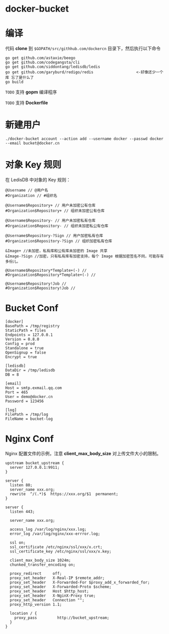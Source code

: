 docker-bucket
===============

编译
====

代码 **clone** 到 `$GOPATH/src/githhub.com/dockercn` 目录下，然后执行以下命令

```
go get github.com/astaxie/beego
go get github.com/codegangsta/cli
go get github.com/siddontang/ledisdb/ledis
go get github.com/garyburd/redigo/redis                   <-好像还少一个库 忘了是什么了
go build
```
`TODO` 支持 **gopm** 编译程序

`TODO` 支持 **Dockerfile**

新建用户
=======

```
./docker-bucket account --action add --username docker --passwd docker --email bucket@docker.cn
```

对象 Key 规则
================

在 LedisDB 中对象的 Key 规则：

```
@Username // @用户名
#Organization // #组织名

@Username$Repository+ // 用户未加密公有仓库
#Organization$Repository+ // 组织未加密公有仓库

@Username$Repository- // 用户未加密私有仓库
#Organization$Repository- // 组织未加密私公有仓库

@Username$Repository-?Sign // 用户加密私有仓库  
#Organization$Repository-?Sign // 组织加密私有仓库

&Image+ //未加密，私有库和公有库未加密的 Image 共享
&Image-?Sign //加密，只有私有库有加密支持，每个 Image 根据加密签名不同，可能存有多份儿。

@Username$Repository*Template+(-) //  
#Organization$Repository*Template+(-) //

@Username$Repository!Job //  
#Organization$Repository!Job //
```

Bucket Conf
==========

```
[docker]
BasePath = /tmp/registry
StaticPath = files
Endpoints = 127.0.0.1
Version = 0.8.0
Config = prod
Standalone = true
OpenSignup = false
Encrypt = true

[ledisdb]
DataDir = /tmp/ledisdb
DB = 8

[email]
Host = smtp.exmail.qq.com
Port = 465
User = demo@docker.cn
Password = 123456

[log]
FilePath = /tmp/log
FileName = bucket-log
```

Nginx Conf
==========

Nginx 配置文件的示例，注意 **client_max_body_size** 对上传文件大小的限制。

```
upstream bucket_upstream {
  server 127.0.0.1:9911;
}

server {
  listen 80;
  server_name xxx.org;
  rewrite  ^/(.*)$  https://xxx.org/$1  permanent;
}

server {
  listen 443;

  server_name xxx.org;

  access_log /var/log/nginx/xxx.log;
  error_log /var/log/nginx/xxx-errror.log;

  ssl on;
  ssl_certificate /etc/nginx/ssl/xxx/x.crt;
  ssl_certificate_key /etc/nginx/ssl/xxx/x.key;

  client_max_body_size 1024m;
  chunked_transfer_encoding on;

  proxy_redirect     off;
  proxy_set_header   X-Real-IP $remote_addr;
  proxy_set_header   X-Forwarded-For $proxy_add_x_forwarded_for;
  proxy_set_header   X-Forwarded-Proto $scheme;
  proxy_set_header   Host $http_host;
  proxy_set_header   X-NginX-Proxy true;
  proxy_set_header   Connection "";
  proxy_http_version 1.1;

  location / {
    proxy_pass         http://bucket_upstream;
  }
}
```

